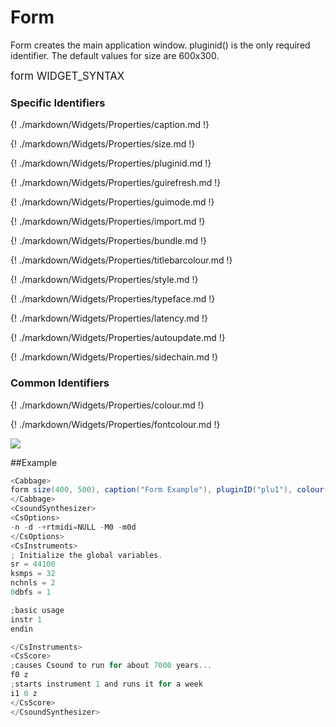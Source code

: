 # Form

Form creates the main application window. pluginid() is the only required identifier. The default values for size are 600x300. 

<big></pre>
form WIDGET_SYNTAX
</pre></big>

### Specific Identifiers
{! ./markdown/Widgets/Properties/caption.md !} 

{! ./markdown/Widgets/Properties/size.md !} 

{! ./markdown/Widgets/Properties/pluginid.md !} 

{! ./markdown/Widgets/Properties/guirefresh.md !}     

{! ./markdown/Widgets/Properties/guimode.md !}   

{! ./markdown/Widgets/Properties/import.md !}  

{! ./markdown/Widgets/Properties/bundle.md !}  

{! ./markdown/Widgets/Properties/titlebarcolour.md !}  

{! ./markdown/Widgets/Properties/style.md !}  

{! ./markdown/Widgets/Properties/typeface.md !}  

{! ./markdown/Widgets/Properties/latency.md !} 

{! ./markdown/Widgets/Properties/autoupdate.md !}  

{! ./markdown/Widgets/Properties/sidechain.md !}  

### Common Identifiers

{! ./markdown/Widgets/Properties/colour.md !}   

{! ./markdown/Widgets/Properties/fontcolour.md !}  

<!--(End of identifiers)/-->
![](../images/formExample.png)

##Example
<!--(Widget Example)/-->
```csharp
<Cabbage>
form size(400, 500), caption("Form Example"), pluginID("plu1"), colour(39, 40, 34)
</Cabbage>
<CsoundSynthesizer>
<CsOptions>
-n -d -+rtmidi=NULL -M0 -m0d 
</CsOptions>
<CsInstruments>
; Initialize the global variables. 
sr = 44100
ksmps = 32
nchnls = 2
0dbfs = 1

;basic usage
instr 1 
endin

</CsInstruments>
<CsScore>
;causes Csound to run for about 7000 years...
f0 z
;starts instrument 1 and runs it for a week
i1 0 z
</CsScore>
</CsoundSynthesizer>
```
<!--(End Widget Example)/-->
